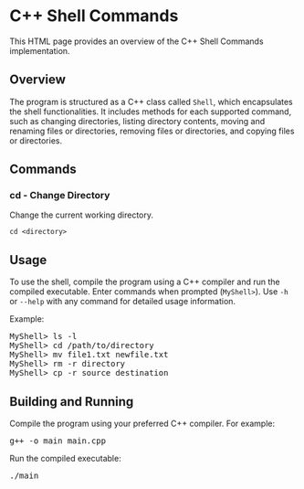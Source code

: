 <!DOCTYPE html>
<html lang="en">
<!-- <head>
    <meta charset="UTF-8">
    <meta name="viewport" content="width=device-width, initial-scale=1.0">
    <title>C++ Shell Commands</title>
    <style>
        body {
            font-family: 'Arial', sans-serif;
            max-width: 800px;
            margin: 0 auto;
            padding: 20px;
        }
        code {
            background-color: #f4f4f4;
            padding: 4px;
            border-radius: 4px;
            font-family: 'Courier New', Courier, monospace;
        }
    </style>
</head> -->
<body>

<h1>C++ Shell Commands</h1>

<p>This HTML page provides an overview of the C++ Shell Commands implementation.</p>

<h2>Overview</h2>

<p>The program is structured as a C++ class called <code>Shell</code>, which encapsulates the shell functionalities. It includes methods for each supported command, such as changing directories, listing directory contents, moving and renaming files or directories, removing files or directories, and copying files or directories.</p>

<h2>Commands</h2>

<h3>cd - Change Directory</h3>

<p>Change the current working directory.</p>
<code>cd &lt;directory&gt;</code>

<!-- Repeat similar sections for other commands -->

<h2>Usage</h2>

<p>To use the shell, compile the program using a C++ compiler and run the compiled executable. Enter commands when prompted (<code>MyShell&gt;</code>). Use <code>-h</code> or <code>--help</code> with any command for detailed usage information.</p>

<p>Example:</p>
<pre>
MyShell> ls -l
MyShell> cd /path/to/directory
MyShell> mv file1.txt newfile.txt
MyShell> rm -r directory
MyShell> cp -r source destination
</pre>

<h2>Building and Running</h2>

<p>Compile the program using your preferred C++ compiler. For example:</p>
<pre>
g++ -o main main.cpp
</pre>

<p>Run the compiled executable:</p>
<pre>
./main
</pre>

</body>
</html>
